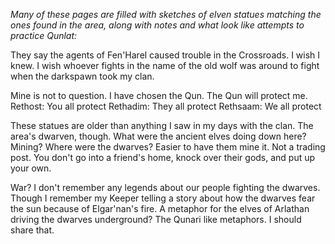 <i> Many of these pages are filled with sketches of elven statues matching the ones found in the area, along with notes and what look like attempts to practice Qunlat: </i>

They say the agents of Fen'Harel caused trouble in the Crossroads. I wish I knew. I wish whoever fights in the name of the old wolf was around to fight when the darkspawn took my clan.

Mine is not to question. I have chosen the Qun. The Qun will protect me.
Rethost: You all protect
Rethadim: They all protect
Rethsaam: We all protect


These statues are older than anything I saw in my days with the clan. The area's dwarven, though. What were the ancient elves doing down here? Mining? Where were the dwarves? Easier to have them mine it. Not a trading post. You don't go into a friend's home, knock over their gods, and put up your own.

War? I don't remember any legends about our people fighting the dwarves. Though I remember my Keeper telling a story about how the dwarves fear the sun because of Elgar'nan's fire. A metaphor for the elves of Arlathan driving the dwarves underground? The Qunari like metaphors. I should share that.
